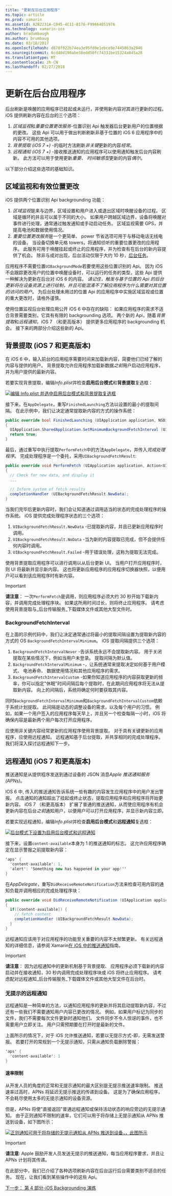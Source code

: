 ```yaml
---
title: "更新在后台应用程序"
ms.topic: article
ms.prod: xamarin
ms.assetid: A2B2231A-C045-4C11-8176-F9966485197A
ms.technology: xamarin-ios
author: bradumbaugh
ms.author: brumbaug
ms.date: 03/18/2017
ms.openlocfilehash: d878f922b74ea3e95fd0e1ebce9e7445063a2946
ms.sourcegitcommit: 6cd40d190abe38edd50fc74331be15324a845a28
ms.translationtype: MT
ms.contentlocale: zh-CN
ms.lasthandoff: 02/27/2018
---
```

# <a name="updating-an-application-in-the-background"></a>更新在后台应用程序

后台刷新是唤醒的应用程序已挂起或未运行，并使用新内容对其进行更新的过程。 iOS 提供刷新内容在后台的三个选项：

1.  *区域监视*和*重要位置更改服务*-位置识别 Api 触发器后台更新用户的位置根据的更改。 这些 Api 可以用于做出判断刷新非基于位置的 iOS 6 应用程序中的内容不可用的其他选项。
1.  *背景提取 (iOS 7 +)* -的临时方法刷新*非关键*更新的内容*经常*。
1.  *远程通知 (iOS 7 +)* -接收推送通知的应用程序可以使用通知触发后台内容刷新。 此方法可以用于使用更新*重要、 时间敏感型*更新的内容*偶尔*。


以下部分介绍这些选项的基础知识。

## <a name="region-monitoring-and-significant-location-changes"></a>区域监视和有效位置更改

iOS 提供两个位置识别 Api backgrounding 功能：

1.  *区域监视*是来与边界，区域设置和用户进入或退出区域时唤醒设备的过程。 区域是循环的并且可以属于不同的大小。 如果用户跨越区域边界，设备将唤醒对事件进行处理，通常通过触发通知或手动启动任务。 区域监视需要 GPS，并提高电池和数据使用情况。
1.  *重要位置更改服务*是一个更简单、 power 节省选项可用于与移动电话无线电的设备。 当设备切换单元格 towers，将通知侦听的重要位置更改的应用程序。 此服务可用于唤醒挂起或终止的应用程序，并为检查有在后台的新内容提供了机会。 除非与成对出现，后台活动仅限于大约 10 秒，[后台任务](~/ios/app-fundamentals/backgrounding/ios-backgrounding-techniques/ios-backgrounding-with-tasks.md)。


应用程序不需要位置`UIBackgroundMode`若要使用这些位置识别的 Api。 因为 iOS 不会跟踪更改用户的位置中唤醒设备时，可以运行的任务的类型，这些 Api 提供一种解决为更新在后台对 iOS 6 的内容。 *请记住，触发与基于位置的 Api 的后台更新将在设备资源上进行绘制，并且可能混淆不了解应用程序为什么需要对其位置的访问的用户*。 为后台处理未用过的位置 Api 的应用程序中实施区域监视或位置的重大更改时，请格外谨慎。

使用位置监视后台处理应用公开 iOS 6 中存在的缺陷： 如果应用程序的需求不适合背景需要类别，它具有有限的 backgrounding 选项。 两个新的 Api，随着*背景提取*和*远程通知*，iOS 7 （和更高版本） 提供更多应用程序的 backgrounding 机会。 接下来的两部分介绍这些新的 Api。

<a name="background_fetch" />

## <a name="background-fetch-ios-7-and-greater"></a>背景提取 (iOS 7 和更高版本)

在 iOS 6 中，输入前台的应用程序需要时间来加载新内容，简要他们已经了解的内容与提供的用户。 背景提取允许应用程序加载新数据*之前*用户启动应用程序，并为用户提供的最新内容。

若要实现背景提取，编辑*Info.plist*并检查**启用后台模式**和**背景提取**复选框：

 [ ![](updating-an-application-in-the-background-images/fetch.png "编辑 Info.plist 并选中启用后台模式和背景提取复选框")](updating-an-application-in-the-background-images/fetch.png)

接下来，在`AppDelegate`，重写`FinishedLaunching`方法以设置的最小的提取间隔。 在此示例中，我们让决定通常提取新内容的方式的操作系统：

```csharp
public override bool FinishedLaunching (UIApplication application, NSDictionary launchOptions)
{
  UIApplication.SharedApplication.SetMinimumBackgroundFetchInterval (UIApplication.BackgroundFetchIntervalMinimum);
  return true;
}
```

最后，通过重写中执行提取`PerformFetch`中的方法`AppDelegate`，并传入*完成处理程序*。 完成处理程序是一个委托，采用`UIBackgroundFetchResult`:

```csharp
public override void PerformFetch (UIApplication application, Action<UIBackgroundFetchResult> completionHandler)
{
  // Check for new data, and display it
  ...
  
  // Inform system of fetch results
  completionHandler (UIBackgroundFetchResult.NewData);
}
```

当我们完毕后更新内容时，我们会让知道通过调用适当的状态的完成处理程序的操作系统。 iOS 提供完成处理程序状态的三个选项：

1.  `UIBackgroundFetchResult.NewData` -已提取新内容，并且已更新应用程序时调用。
1.  `UIBackgroundFetchResult.NoData` -当为新的内容提取已完成，但不会提供任何内容时调用。
1.  `UIBackgroundFetchResult.Failed` -用于错误处理，这称为提取无法完成。


使用背景提取应用程序可以进行调用以从后台更新 UI。 当用户打开应用程序时，则 UI 将最新并显示新内容。 这也将更新应用程序的应用程序切换器快照，以便用户可以看到该应用程序时有新内容。

> [!IMPORTANT]
> **请注意**： 一次`PerformFetch`是调用，则应用程序必须大约 30 秒开始下载新内容，并调用完成处理程序块。 如果这所用时间过长，则将终止应用程序。 请考虑使用背景提取与_后台传输服务_下载媒体文件或其他大型文件时。


### <a name="backgroundfetchinterval"></a>BackgroundFetchInterval

在上面的示例代码中，我们让决定通常通过将最小的提取间隔设置为提取新内容的方式的 OS `BackgroundFetchIntervalMinimum`。 iOS 提取间隔提供三个选项：

1.  `BackgroundFetchIntervalNever` -告诉系统永远不会提取新内容。 用于关闭提取在某些情况下，例如当用户未登录。 提取间隔为默认值。 
1.  `BackgroundFetchIntervalMinimum` -，让系统通常来提取决定如何基于用户模式、 电池寿命、 数据使用情况和其他应用程序的需求。
1.  `BackgroundFetchIntervalCustom` -如果你知道应用程序的内容获取更新的频率，你可以指定"休眠"时间间隔后每个提取时，在此期间应用程序将无法从提取新内容。 向上的间隔后，系统将确定何时要获取其内容。


同时`BackgroundFetchIntervalMinimum`和`BackgroundFetchIntervalCustom`依赖于系统计划提取。 此间隔是动态的调整设备的需求，以及每个用户的习惯。 例如，如果一个用户签入的应用程序每天早上，并且另一个检查每隔一小时，iOS 将确保内容是最新两个用户每次打开应用程序。

应使用非关键内容经常更新的应用程序使用背景提取。 对于具有关键更新的应用程序，应使用远程通知。 远程通知基于后台提取，并共享相同的完成处理程序。 我们将深入探讨远程通知下一步。

 <a name="remote_notifications" />


## <a name="remote-notifications-ios-7-and-greater"></a>远程通知 (iOS 7 和更高版本)

推送通知是从提供程序发送到通过设备的 JSON 消息*Apple 推送通知服务 (APNs)*。

IOS 6 中, 传入的推送通知告诉系统一些有趣的内容发生应用程序中的用户发出警报。 点击通知的通知超出了挂起或终止状态，提取应用程序和应用程序将开始更新内容。 iOS 7 （和更高版本） 扩展了普通的推送通知，从而使应用程序有机会更新内容在后台*之前*通知用户，以便用户可以打开应用程序，并显示新内容立即。

若要实现远程通知，编辑*Info.plist*并检查**启用后台模式**和**远程通知**复选框：

 [ ![](updating-an-application-in-the-background-images/remote.png "后台模式下设置为启用后台模式和远程通知")](updating-an-application-in-the-background-images/remote.png)

接下来，设置`content-available`本身为 1 的推送通知的标志。 这允许应用程序确定在显示警报之前提取新内容：

```csharp
'aps' {
  'content-available': 1,
  'alert': 'Something new has happened in your app!''
}
```

在*AppDelegate*，重写`DidReceiveRemoteNotification`方法来检查可用内容的通知负载并调用相应的完成处理程序块：

```csharp
public override void DidReceiveRemoteNotification (UIApplication application, NSDictionary userInfo, Action<UIBackgroundFetchResult> completionHandler)
{
  if([content-available]) {
    // fetch content
    completionHandler (UIBackgroundFetchResult.NewData);
  }
}
```

远程通知应该用于对应用程序的功能至关重要的内容不太频繁更新。 有关远程通知的详细信息，请参阅 Xamarin[在 iOS 中的推送通知](~/ios/platform/user-notifications/deprecated/remote-notifications-in-ios.md)指南。

> [!IMPORTANT]
> **请注意**： 因为远程通知中的更新机制基于背景提取、 应用程序必须下载新的内容启动并在接收通知，30 秒内调用完成处理程序块或 iOS 将终止应用程序。 请考虑配对远程通知_后台传输服务_下载媒体文件或其他大型文件在后台时。


### <a name="silent-remote-notifications"></a>无提示的远程通知

远程通知是一种简单的方法，以通知应用程序的更新并将其启动提取新内容，不过还有一些我们不需要通知用户内容已更改的情况。 例如，如果用户标记为同步的文件，我们不需要每次文件更新时通知他们。 文件同步不令人惊讶的事件，也不需要用户立即关注。 用户只需预期要在打开时是最新的文件。

上面所示的情况下，对于 iOS 允许推送通知，若要以无提示方式-即，无需发送警报。 若要打开的常规到一个无提示通知，只需从通知负载删除警报：

```csharp
'aps' {
  'content-available': 1
}
```

#### <a name="rate-limits"></a>速率限制

从开发人员的角度的正常和无提示通知的最大区别是无提示推送速率限制。 推送速率过高时，APNs 将延迟无提示推送的传递到设备。 这是为了确保应用程序，不会耗尽使用太多的无提示通知的设备资源。

但是，APNs 将使"直接返回"普通远程通知或保持活动状态的响应旁边的无提示通知。 由于正则通知不限制的速率，它们可以用于将存储上无提示通知从 APNs 推送到设备，如下图所示：

 [ ![](updating-an-application-in-the-background-images/silent.png "正则通知可用于将存储的无提示通知从 APNs 推送到设备，，此图所示")](updating-an-application-in-the-background-images/silent.png)

> [!IMPORTANT]
> **请注意**: Apple 鼓励开发人员发送无提示的推送通知，每当应用程序要求，并且让 APNs 计划将其传递。


在此部分中，我们已介绍了各种选项刷新内容在后台运行后台需要类别不适合的任务。 现在，让我们看到某些操作中的这些 Api。

 [下一步： 第 4 部分-iOS Backgrounding 演练](~/ios/app-fundamentals/backgrounding/ios-backgrounding-walkthroughs/index.md)

